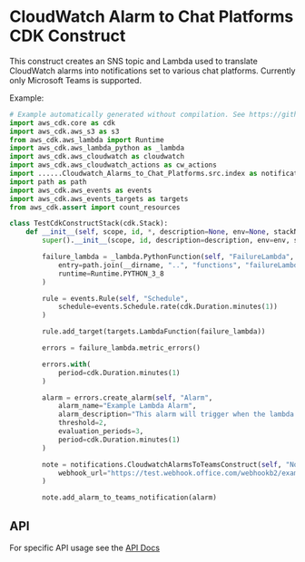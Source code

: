 # CloudWatch Alarm to Chat Platforms CDK Construct

This construct creates an SNS topic and Lambda used to translate CloudWatch alarms into notifications set to various chat platforms. Currently only Microsoft Teams is supported.

Example:

```python
# Example automatically generated without compilation. See https://github.com/aws/jsii/issues/826
import aws_cdk.core as cdk
import aws_cdk.aws_s3 as s3
from aws_cdk.aws_lambda import Runtime
import aws_cdk.aws_lambda_python as _lambda
import aws_cdk.aws_cloudwatch as cloudwatch
import aws_cdk.aws_cloudwatch_actions as cw_actions
import ......Cloudwatch_Alarms_to_Chat_Platforms.src.index as notifications
import path as path
import aws_cdk.aws_events as events
import aws_cdk.aws_events_targets as targets
from aws_cdk.assert import count_resources

class TestCdkConstructStack(cdk.Stack):
    def __init__(self, scope, id, *, description=None, env=None, stackName=None, tags=None, synthesizer=None, terminationProtection=None, analyticsReporting=None):
        super().__init__(scope, id, description=description, env=env, stackName=stackName, tags=tags, synthesizer=synthesizer, terminationProtection=terminationProtection, analyticsReporting=analyticsReporting)

        failure_lambda = _lambda.PythonFunction(self, "FailureLambda",
            entry=path.join(__dirname, "..", "functions", "failureLambda"),
            runtime=Runtime.PYTHON_3_8
        )

        rule = events.Rule(self, "Schedule",
            schedule=events.Schedule.rate(cdk.Duration.minutes(1))
        )

        rule.add_target(targets.LambdaFunction(failure_lambda))

        errors = failure_lambda.metric_errors()

        errors.with(
            period=cdk.Duration.minutes(1)
        )

        alarm = errors.create_alarm(self, "Alarm",
            alarm_name="Example Lambda Alarm",
            alarm_description="This alarm will trigger when the lambda fails 2 out of 3 times in a given period",
            threshold=2,
            evaluation_periods=3,
            period=cdk.Duration.minutes(1)
        )

        note = notifications.CloudwatchAlarmsToTeamsConstruct(self, "Notification",
            webhook_url="https://test.webhook.office.com/webhookb2/example-webhook-goes-here"
        )

        note.add_alarm_to_teams_notification(alarm)
```

## API

For specific API usage see the [API Docs](https://github.com/1davidmichael/Cloudwatch-Alarms-to-Chat-Platforms/blob/main/API.md)
